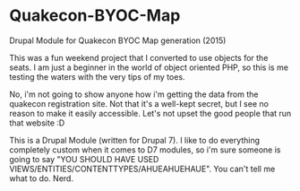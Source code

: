 # Quakecon-BYOC-Map
Drupal Module for Quakecon BYOC Map generation (2015)

This was a fun weekend project that I converted to use objects for the seats. I am just a beginner in the world of object oriented PHP, so this is me testing the waters with the very tips of my toes. 

No, i'm not going to show anyone how i'm getting the data from the quakecon registration site. Not that it's a well-kept secret, but I see no reason to make it easily accessible. Let's not upset the good people that run that website :D

This is a Drupal Module (written for Drupal 7). I like to do everything completely custom when it comes to D7 modules, so i'm sure someone is going to say "YOU SHOULD HAVE USED VIEWS/ENTITIES/CONTENTTYPES/AHUEAHUEHAUE". You can't tell me what to do. Nerd.
